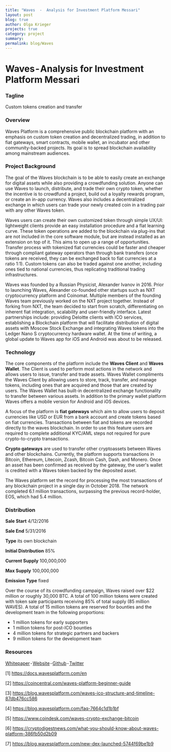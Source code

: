 ```yaml
---
title: "Waves  -  Analysis for Investment Platform Messari"
layout: post
blog: true
author: Olga Krieger
projects: true
category: project
summary:
permalink: blog/Waves
---
```

# Waves - Analysis for Investment Platform Messari

### Tagline
Custom tokens creation and transfer

### Overview
Waves Platform is a comprehensive public blockchain platform with an emphasis on custom token creation and decentralized trading, in addition to fiat gateways, smart contracts, mobile wallet, an incubator and other community-backed projects. Its goal is to spread blockchain availability among mainstream audiences.

### Project Background
The goal of the Waves blockchain is to be able to easily create an exchange for digital assets while also providing a crowdfunding solution. Anyone can use Waves to launch, distribute, and trade their own crypto token, whether the incentive is to crowdfund a project, build out a loyalty rewards program, or create an in-app currency. Waves also includes a decentralized exchange in which users can trade your newly created coin in a trading pair with any other Waves token. 

Waves users can create their own customized token through simple UX/UI: lightweight clients provide an easy installation procedure and a flat learning curve. These token operations are added to the blockchain via plug-ins that are not included in the core software module, but are instead installed as an extension on top of it. This aims to open up a range of opportunities. Transfer process with tokenized fiat currencies could be faster and cheaper through compliant gateway operators than through bank transfers (once tokens are received, they can be exchanged back to fiat currencies at a ratio 1:1). Custom tokens can also be traded against one another, including ones tied to national currencies, thus replicating traditional trading infrastructures. 

Waves was founded by a Russian Physicist, Alexander Ivanov in 2016. Prior to launching Waves, Alexander co-founded other startups such as NXT cryptocurrency platform and Coinomat. Multiple members of the founding Waves team previously worked on the NXT project together. Instead of forking from NXT, the team decided to start from scratch, differentiating on inherent fiat integration, scalability and user-friendly interface. Latest partnerships include: providing Deloitte clients with ICO services, establishing a Blockchain platform that will facilitate distribution of digital assets with Moscow Stock Exchange and integrating Waves tokens into the Ledger Nano S cryptocurrency hardware wallet. At the time of writing, a global update to Waves app for iOS and Android was about to be released.

### Technology
The core components of the platform include the **Waves Client** and **Waves Wallet**. The Client is used to perform most actions in the network and allows users to issue, transfer and trade assets. Waves Wallet compliments the Waves Client by allowing users to store, track, transfer, and manage tokens, including ones that are acquired and those that are created by users. The Waves Wallet has built-in decentralized exchange functionality to transfer between various assets. In addition to the primary wallet platform Waves offers a mobile version for Android and iOS devices. 

A focus of the platform is **fiat gateways** which aim to allow users to deposit currencies like USD or EUR from a bank account and create tokens based on fiat currencies. Transactions between fiat and tokens are recorded directly to the waves blockchain. In order to use this feature users are required to complete additional KYC/AML steps not required for pure crypto-to-crypto transactions. 

**Crypto gateways** are used to transfer other cryptoassets between Waves and other blockchains. Currently, the platform supports transactions in Bitcoin, Ethereum, Litecoin, Zcash, Bitcoin Cash, Dash, and Monero. Once an asset has been confirmed as received by the gateway, the user's wallet is credited with a Waves token backed by the deposited asset. 

The Waves platform set the record for processing the most transactions of any blockchain project in a single day in October 2018. The network completed 6.1 million transactions, surpassing the previous record-holder, EOS, which had 5.4 million.

### Distribution
**Sale Start** 4/12/2016

**Sale End** 5/31/2016

**Type** its own blockchain

**Initial Distribution** 85%

**Current Supply** 100,000,000

**Max Supply** 100,000,000

**Emission Type** fixed

Over the course of its crowdfunding campaign, Waves raised over $22 million or roughly 30,000 BTC. A total of 100 million tokens were created with token sale participants receiving 85% of total supply (85 million WAVES). A total of 15 million tokens are reserved for bounties and the development team in the following proportions: 
- 1 million tokens for early supporters 
- 1 million tokens for post-ICO bounties 
- 4 million tokens for strategic partners and backers
- 9 million tokens for the development team

### Resources
[Whitepaper](https://blog.wavesplatform.com/waves-whitepaper-164dd6ca6a23) - [Website](https://wavesplatform.com/) - [Github](https://github.com/wavesplatform) - [Twitter](https://twitter.com/wavesplatform)

[1] https://docs.wavesplatform.com/en

[2] https://coincentral.com/waves-platform-beginner-guide

[3] https://blog.wavesplatform.com/waves-ico-structure-and-timeline-87db476cc586

[4] https://blog.wavesplatform.com/faq-7664c1d1b1bf

[5] https://www.coindesk.com/waves-crypto-exchange-bitcoin

[6] https://cryptodigestnews.com/what-you-should-know-about-waves-platform-386fb50d2b09

[7] https://blog.wavesplatform.com/new-dex-launched-5744f69be1b9
